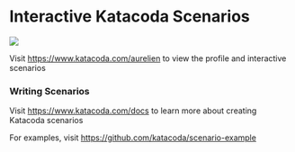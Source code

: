 # Interactive Katacoda Scenarios

[![](http://shields.katacoda.com/katacoda/aurelien/count.svg)](https://www.katacoda.com/aurelien "Get your profile on Katacoda.com")

Visit https://www.katacoda.com/aurelien to view the profile and interactive scenarios

### Writing Scenarios
Visit https://www.katacoda.com/docs to learn more about creating Katacoda scenarios

For examples, visit https://github.com/katacoda/scenario-example
